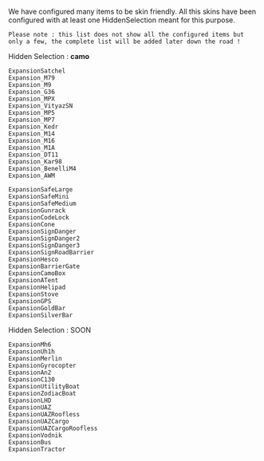 We have configured many items to be skin friendly. All this skins have been configured with at least one HiddenSelection meant for this purpose.

`Please note : this list does not show all the configured items but only a few, the complete list will be added later down the road !`

Hidden Selection : **camo**
```
ExpansionSatchel
Expansion_M79
Expansion_M9
Expansion_G36
Expansion_MPX
Expansion_VityazSN
Expansion_MP5
Expansion_MP7
Expansion_Kedr
Expansion_M14
Expansion_M16
Expansion_M1A
Expansion_DT11
Expansion_Kar98
Expansion_BenelliM4
Expansion_AWM

ExpansionSafeLarge
ExpansionSafeMini
ExpansionSafeMedium
ExpansionGunrack
ExpansionCodeLock
ExpansionCone
ExpansionSignDanger
ExpansionSignDanger2
ExpansionSignDanger3
ExpansionSignRoadBarrier
ExpansionHesco
ExpansionBarrierGate
ExpansionCamoBox
ExpansionATent
ExpansionHelipad
ExpansionStove
ExpansionGPS
ExpansionGoldBar
ExpansionSilverBar
```

Hidden Selection : SOON
```
ExpansionMh6
ExpansionUh1h
ExpansionMerlin
ExpansionGyrocopter
ExpansionAn2
ExpansionC130
ExpansionUtilityBoat
ExpansionZodiacBoat
ExpansionLHD
ExpansionUAZ
ExpansionUAZRoofless
ExpansionUAZCargo
ExpansionUAZCargoRoofless
ExpansionVodnik
ExpansionBus
ExpansionTractor
```